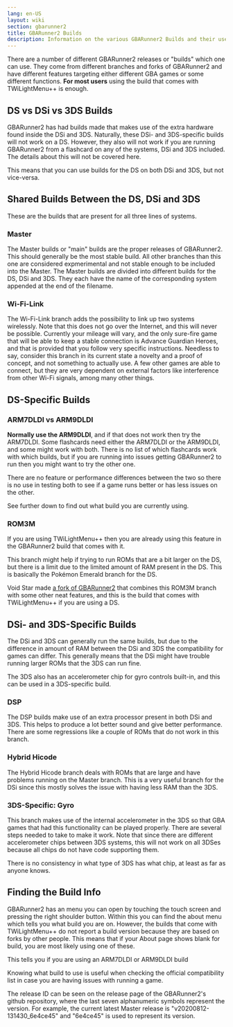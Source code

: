 ```yaml
---
lang: en-US
layout: wiki
section: gbarunner2
title: GBARunner2 Builds
description: Information on the various GBARunner2 Builds and their uses
---
```



There are a number of different GBARunner2 releases or "builds" which one can use. They come from different branches and forks of GBARunner2 and have different features targeting either different GBA games or some different functions. **For most users** using the build that comes with TWiLightMenu++ is enough.

## DS vs DSi vs 3DS Builds

GBARunner2 has had builds made that makes use of the extra hardware found inside the DSi and 3DS. Naturally, these DSi- and 3DS-specific builds will not work on a DS. However, they also will not work if you are running GBARunner2 from a flashcard on any of the systems, DSi and 3DS included. The details about this will not be covered here.

This means that you can use builds for the DS on both DSi and 3DS, but not vice-versa.

## Shared Builds Between the DS, DSi and 3DS

These are the builds that are present for all three lines of systems.

### Master

The Master builds or "main" builds are the proper releases of GBARunner2. This should generally be the most stable build. All other branches than this one are considered expmerimental and not stable enough to be included into the Master. The Master builds are divided into different builds for the DS, DSi and 3DS. They each have the name of the corresponding system appended at the end of the filename.

### Wi-Fi-Link

The Wi-Fi-Link branch adds the possibility to link up two systems wirelessly. Note that this does not go over the Internet, and this will never be possible. Currently your mileage will vary, and the only sure-fire game that will be able to keep a stable connection is Advance Guardian Heroes, and that is provided that you follow very specific instructions. Needless to say, consider this branch in its current state a novelty and a proof of concept, and not something to actually use. A few other games are able to connect, but they are very dependent on external factors like interference from other Wi-Fi signals, among many other things.

## DS-Specific Builds

### ARM7DLDI vs ARM9DLDI

**Normally use the ARM9DLDI**, and if that does not work then try the ARM7DLDI. Some flashcards need either the ARM7DLDI or the ARM9DLDI, and some might work with both. There is no list of which flashcards work with which builds, but if you are running into issues getting GBARunner2 to run then you might want to try the other one.

There are no feature or performance differences between the two so there is no use in testing both to see if a game runs better or has less issues on the other.

See further down to find out what build you are currently using.

### ROM3M

If you are using TWiLightMenu++ then you are already using this feature in the GBARunner2 build that comes with it.

This branch might help if trying to run ROMs that are a bit larger on the DS, but there is a limit due to the limited amount of RAM present in the DS. This is basically the Pokémon Emerald branch for the DS.

Void Star made [a fork of GBARunner2](https://github.com/unresolvedsymbol/GBARunner2-DSL-Enhanced/releases) that combines this ROM3M branch with some other neat features, and this is the build that comes with TWiLightMenu++ if you are using a DS.

## DSi- and 3DS-Specific Builds

The DSi and 3DS can generally run the same builds, but due to the difference in amount of RAM between the DSi and 3DS the compatibility for games can differ. This generally means that the DSi might have trouble running larger ROMs that the 3DS can run fine.

The 3DS also has an accelerometer chip for gyro controls built-in, and this can be used in a 3DS-specific build.

### DSP

The DSP builds make use of an extra processor present in both DSi and 3DS. This helps to produce a lot better sound and give better performance. There are some regressions like a couple of ROMs that do not work in this branch.

### Hybrid Hicode

The Hybrid Hicode branch deals with ROMs that are large and have problems running on the Master branch. This is a very useful branch for the DSi since this mostly solves the issue with having less RAM than the 3DS.

### 3DS-Specific: Gyro

This branch makes use of the internal accelerometer in the 3DS so that GBA games that had this functionality can be played properly. There are several steps needed to take to make it work. Note that since there are different accelerometer chips between 3DS systems, this will not work on all 3DSes because all chips do not have code supporting them.

There is no consistency in what type of 3DS has what chip, at least as far as anyone knows.

## Finding the Build Info

GBARunner2 has an menu you can open by touching the touch screen and pressing the right shoulder button. Within this you can find the about menu which tells you what build you are on. However, the builds that come with TWiLightMenu++ do not report a build version because they are based on forks by other people. This means that if your About page shows blank for build, you are most likely using one of these.

This tells you if you are using an ARM7DLDI or ARM9DLDI build

Knowing what build to use is useful when checking the official compatibility list in case you are having issues with running a game.

The release ID can be seen on the release page of the GBARunner2's github repository, where the last seven alphanumeric symbols represent the version. For example, the current latest Master release is "v20200812-131430_6e4ce45" and "6e4ce45" is used to represent its version.
